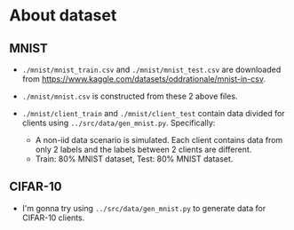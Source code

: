 # About dataset

## MNIST

- `./mnist/mnist_train.csv` and `./mnist/mnist_test.csv` are downloaded from https://www.kaggle.com/datasets/oddrationale/mnist-in-csv.

- `./mnist/mnist.csv` is constructed from these 2 above files.

- `./mnist/client_train` and `./mnist/client_test` contain data divided for clients using `../src/data/gen_mnist.py`. Specifically:
    - A non-iid data scenario is simulated. Each client contains data from only 2 labels and the labels between 2 clients are different.
    - Train: 80% MNIST dataset, Test: 80% MNIST dataset.

## CIFAR-10

- I'm gonna try using `../src/data/gen_mnist.py` to generate data for CIFAR-10 clients.
